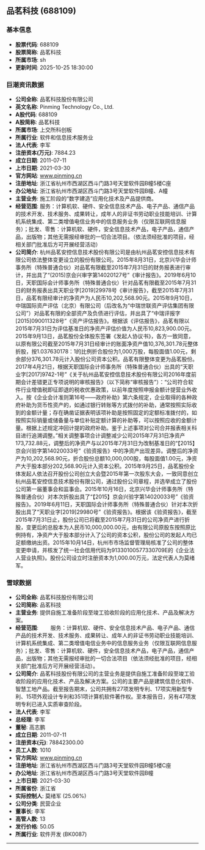 ## 品茗科技 (688109)

### 基本信息

- **股票代码**: 688109
- **股票简称**: 品茗科技
- **所属市场**: sh
- **更新时间**: 2025-10-25 18:30:00

### 巨潮资讯数据

- **公司全称**: 品茗科技股份有限公司
- **英文名称**: Pinming Technology Co., Ltd.
- **A股代码**: 688109
- **A股简称**: 品茗科技
- **所属市场**: 上交所科创板
- **所属行业**: 软件和信息技术服务业
- **法人代表**: 李军
- **注册资本(万元)**: 7884.23
- **成立日期**: 2011-07-11
- **上市日期**: 2021-03-30
- **官方网站**: www.pinming.cn
- **注册地址**: 浙江省杭州市西湖区西斗门路3号天堂软件园B幢5楼C座
- **办公地址**: 浙江省杭州市西湖区西斗门路3号天堂软件园B幢、A幢
- **主营业务**: 施工阶段的“数字建造”应用化技术及产品提供商。
- **经营范围**: 服务：计算机软、硬件、安全信息技术产品、电子产品、通信产品的技术开发、技术服务、成果转让，成年人的非证书劳动职业技能培训、计算机系统集成、第二类增值电信业务中的信息服务业务（仅限互联网信息服务）；批发、零售：计算机软、硬件，安全信息技术产品，电子产品，通信产品，出版物；其他无需报经审批的一切合法项目。（依法须经批准的项目，经相关部门批准后方可开展经营活动）
- **公司简介**: 杭州品茗安控信息技术股份有限公司是由杭州品茗安控信息技术有限公司依法整体变更设立的股份有限公司。2015年8月31日，北京兴华会计师事务所（特殊普通合伙）对品茗有限截至2015年7月31日的财务报表进行审计，并出具了“(2015)京会兴审字第14020127号”《审计报告》。2019年6月10日，天职国际会计师事务所（特殊普通合伙）针对品茗有限截至2015年7月31日的财务报表出具天职业字[2019]29978号《审计报告》，截至2015年7月31日，品茗有限经审计的净资产为人民币10,202,568.90元。2015年9月10日，中瑞国际资产评估（北京）有限公司（后改名为“中瑞世联资产评估集团有限公司”）对品茗有限的全部资产及负债进行评估，并出具了“中瑞评报字[2015]090011328号”《资产评估报告》。根据该《评估报告》，品茗有限以2015年7月31日为评估基准日的净资产评估价值为人民币10,823,900.00元。2015年9月13日，品茗股份全体股东签署《发起人协议书》，各方一致同意，以原有限公司截至2015年7月31日经审计的账面净资产值10,376,301.78元整体折股，按1.037630178：1的比例折合股份为1,000万股，每股面值1.00元，剩余部分376,301.78元计入股份公司资本公积。品茗有限整体变更为品茗股份。2017年4月21日，根据天职国际会计师事务所（特殊普通合伙）出具的“天职业字[2017]9742-1号”《关于杭州品茗安控信息技术股份有限公司2016年度前期会计差错更正专项说明的审核报告》（以下简称“审核报告”）：“公司符合软件行业增值税即征即退的税收优惠政策，以前年度按照申报金额计提营业外收入。按《企业会计准则第16号——政府补助》第六条规定，企业取得的各种政府补助为货币性资产的，如通过银行转账等方式拨付的补助，通常按照实际收到的金额计量；存在确凿证据表明该项补助是按照固定的定额标准拨付的，如按照实际销量或储备量与单位补贴定额计算的补助等，可以按照应收的金额计量。根据上述规定冲回计提的政府补助。鉴于上述事项对公司合并报表相关科目进行追溯调整。”相关调整事项合计调整减少公司2015年7月31日净资产173,732.88元，调整后的净资产与以2015年7月31日为改制基准日的“【2015】京会兴验字第14020033号”《验资报告》中的净资产出现差异。调整后的净资产为10,202,568.90元，折合股份总额10,000,000股，每股面值1.00元，净资产大于股本部分202,568.90元计入资本公积。2015年9月25日，品茗股份全体发起人依法召开股份公司创立大会暨2015年第一次股东大会，一致同意创立杭州品茗安控信息技术股份有限公司，通过股份公司章程，并选举成立了股份公司第一届董事会和监事会。2015年10月16日，北京兴华会计师事务所（特殊普通合伙）对本次折股出具了“【2015】京会兴验字第14020033号”《验资报告》。2019年6月11日，天职国际会计师事务所（特殊普通合伙）针对本次折股出具了“天职业字[2019]29980号”《验资报告》。根据该《验资报告》，截至2015年7月31日止，股份公司已将截至2015年7月31日的公司净资产进行折股，变更后的总股本为人民币10,000,000.00元，由有限公司原股东按照原比例持有，净资产大于股本部分计入了公司的资本公积，股份公司的发起人均已足额缴纳出资。2015年10月14日，杭州市市场监督管理局核准了公司的整体变更申请，并核发了统一社会信用代码为91330100577330709E的《企业法人营业执照》。股份公司设立时注册资本为1,000.00万元，法定代表人为莫绪军。

### 雪球数据

- **公司全称**: 品茗科技股份有限公司
- **公司简称**: 品茗科技
- **主营业务**: 提供自施工准备阶段至竣工验收阶段的应用化技术、产品及解决方案。
- **经营范围**: 　　服务：计算机软、硬件、安全信息技术产品、电子产品、通信产品的技术开发、技术服务、成果转让、成年人的非证书劳动职业技能培训、计算机系统集成、第二类增值电信业务中的信息服务业务（仅限互联网信息服务）；批发、零售：计算机软、硬件，安全信息技术产品，电子产品，通信产品，出版物；其他无需报经审批的一切合法项目（依法须经批准的项目，经相关部门批准后方可开展经营活动）。
- **公司简介**: 品茗科技股份有限公司的主营业务是提供自施工准备阶段至竣工验收阶段的应用化技术、产品及解决方案。公司的主要产品是建筑信息化软件、智慧工地产品。截至报告期末，公司共拥有27项发明专利、17项实用新型专利、15项外观设计专利和351项计算机软件著作权。至本报告日，另有47项发明专利已进入实质审查阶段。
- **法人代表**: 李军
- **总经理**: 李军
- **董秘**: 高志鹏
- **成立日期**: 2011-07-11
- **注册资本(元)**: 78842300.00
- **员工人数**: 1010
- **官方网站**: www.pinming.cn
- **注册地址**: 浙江省杭州市西湖区西斗门路3号天堂软件园B幢5楼C座
- **办公地址**: 浙江省杭州市西湖区西斗门路3号天堂软件园B幢
- **上市日期**: 2021-03-30
- **所属省份**: 浙江省
- **实际控制人**: 莫绪军 (25.06%)
- **公司分类**: 民营企业
- **董事长**: 李军
- **高管人数**: 13
- **发行价格**: 50.05
- **所属行业**: 软件开发 (BK0087)

---